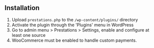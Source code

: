 ## Installation

1. Upload `prestations.php` to the `/wp-content/plugins/` directory
2. Activate the plugin through the 'Plugins' menu in WordPress
3. Go to admin menu > Prestations > Settings, enable and configure at least one source
4. WooCommerce must be enabled to handle custom payments.

